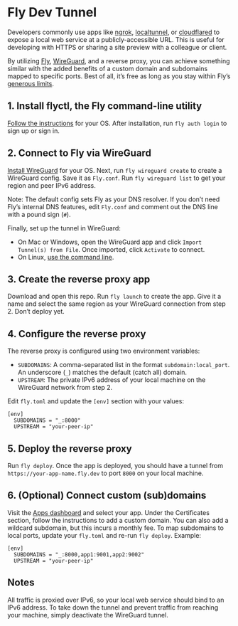 # Fly Dev Tunnel

Developers commonly use apps like [ngrok](https://ngrok.com), [localtunnel](https://localtunnel.github.io/www/), or [cloudflared](https://github.com/cloudflare/cloudflared) to expose a local web service at a publicly-accessible URL. This is useful  for developing with HTTPS or sharing a site preview with a colleague or client.

By utilizing [Fly](https://fly.io), [WireGuard](https://www.wireguard.com), and a reverse proxy, you can achieve something similar with the added benefits of a custom domain and subdomains mapped to specific ports. Best of all, it’s free as long as you stay within Fly’s [generous limits](https://fly.io/docs/about/pricing/).

## 1. Install flyctl, the Fly command-line utility

[Follow the instructions](https://fly.io/docs/flyctl/installing/) for your OS. After installation, run `fly auth login` to sign up or sign in.

## 2. Connect to Fly via WireGuard

[Install WireGuard](https://www.wireguard.com/install/) for your OS. Next, run `fly wireguard create` to create a WireGuard config. Save it as `Fly.conf`. Run `fly wireguard list` to get your region and peer IPv6 address.

Note: The default config sets Fly as your DNS resolver. If you don’t need Fly’s internal DNS features, edit `Fly.conf` and comment out the DNS line with a pound sign (`#`).

Finally, set up the tunnel in WireGuard:
- On Mac or Windows, open the WireGuard app and click `Import Tunnel(s) from File`. Once imported, click `Activate` to connect.
- On Linux, [use the command line](https://fly.io/docs/reference/private-networking/#ubuntu-linux).

## 3. Create the reverse proxy app

Download and open this repo. Run `fly launch` to create the app. Give it a name and select the same region as your WireGuard connection from step 2. Don’t deploy yet.

## 4. Configure the reverse proxy

The reverse proxy is configured using two environment variables:

- `SUBDOMAINS`: A comma-separated list in the format `subdomain:local_port`. An underscore (`_`) matches the default (catch all) domain.
- `UPSTREAM`: The private IPv6 address of your local machine on the WireGuard network from step 2.

Edit `fly.toml` and update the `[env]` section with your values:

```
[env]
  SUBDOMAINS = "_:8000"
  UPSTREAM = "your-peer-ip"
```

## 5. Deploy the reverse proxy

Run `fly deploy`. Once the app is deployed, you should have a tunnel from `https://your-app-name.fly.dev` to port `8000` on your local machine.


## 6. (Optional) Connect custom (sub)domains

Visit the [Apps dashboard](https://fly.io/apps/) and select your app. Under the Certificates section, follow the instructions to add a custom domain. You can also add a wildcard subdomain, but this incurs a monthly fee. To map subdomains to local ports, update your `fly.toml` and re-run `fly deploy`. Example:

```
[env]
  SUBDOMAINS = "_:8000,app1:9001,app2:9002"
  UPSTREAM = "your-peer-ip"
```

## Notes

All traffic is proxied over IPv6, so your local web service should bind to an IPv6 address. To take down the tunnel and prevent traffic from reaching your machine, simply deactivate the WireGuard tunnel.
